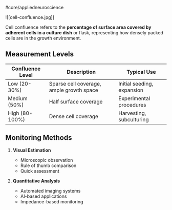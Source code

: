 #core/appliedneuroscience

![[cell-confluence.jpg]]

Cell confluence refers to the **percentage of surface area covered by adherent cells in a culture dish** or flask, representing how densely packed cells are in the growth environment.

## Measurement Levels

| Confluence Level | Description                              | Typical Use                |
| ---------------- | ---------------------------------------- | -------------------------- |
| Low (20-30%)     | Sparse cell coverage, ample growth space | Initial seeding, expansion |
| Medium (50%)     | Half surface coverage                    | Experimental procedures    |
| High (80-100%)   | Dense cell coverage                      | Harvesting, subculturing   |

## Monitoring Methods

1. **Visual Estimation**
   - Microscopic observation
   - Rule of thumb comparison
   - Quick assessment

2. **Quantitative Analysis**
   - Automated imaging systems
   - AI-based applications
   - Impedance-based monitoring
